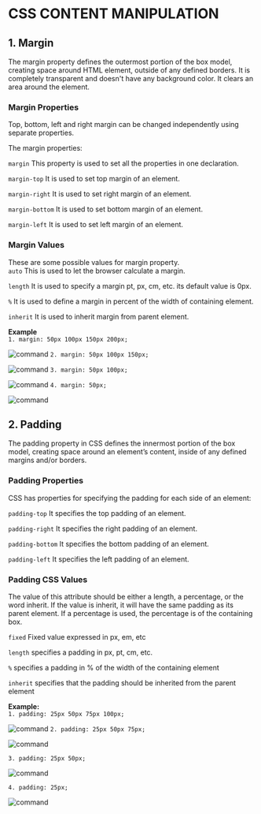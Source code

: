 # CSS CONTENT MANIPULATION       
  
## 1. Margin   
The margin property defines the outermost portion of the box model, creating space around HTML element, outside of any defined borders. It is completely transparent and doesn't have any background color. It clears an area around the element. 

### Margin Properties  
Top, bottom, left and right margin can be changed independently using separate properties.    

The margin properties:

`margin` This property is used to set all the properties in one declaration.

`margin-top` It is used to set top margin of an element.

`margin-right` It is used to set right margin of an element.

`margin-bottom` It is used to set bottom margin of an element.

`margin-left` It is used to set left margin of an element.    

### Margin Values  
These are some possible values for margin property.  
`auto` This is used to let the browser calculate a margin.  

`length` It is used to specify a margin pt, px, cm, etc. its default value is 0px.  

`%` It is used to define a margin in percent of the width of containing element.  

`inherit` It is used to inherit margin from parent element.  

__Example__  
`1. margin: 50px 100px 150px 200px;` 

![command](https://github.com/japneetbhatia/Preparations/blob/main/src/margin1.JPG)
`2. margin: 50px 100px 150px;`

![command](https://github.com/japneetbhatia/Preparations/blob/main/src/margin2.JPG)
`3. margin: 50px 100px;` 

![command](https://github.com/japneetbhatia/Preparations/blob/main/src/margin3.JPG)
`4. margin: 50px;` 

![command](https://github.com/japneetbhatia/Preparations/blob/main/src/margin4.JPG)
## 2. Padding  
The padding property in CSS defines the innermost portion of the box model, creating space around an element’s content, inside of any defined margins and/or borders. 

### Padding Properties 
CSS has properties for specifying the padding for each side of an element:  

`padding-top` It specifies the top padding of an element.

`padding-right` It specifies the right padding of an element.

`padding-bottom` It specifies the bottom padding of an element.

`padding-left` It specifies the left padding of an element.   

### Padding CSS Values    
The value of this attribute should be either a length, a percentage, or the word inherit. If the value is inherit, it will have the same padding as its parent element. If a percentage is used, the percentage is of the containing box.

`fixed` Fixed value expressed in px, em, etc  

`length` specifies a padding in px, pt, cm, etc.  

`%` specifies a padding in % of the width of the containing element  

`inherit` specifies that the padding should be inherited from the parent element  

__Example:__  
`1. padding: 25px 50px 75px 100px;`  

 ![command](https://github.com/japneetbhatia/Preparations/blob/main/src/padding1.JPG)
`2. padding: 25px 50px 75px;`  

![command](https://github.com/japneetbhatia/Preparations/blob/main/src/padding2.JPG)

`3. padding: 25px 50px;`   

![command](https://github.com/japneetbhatia/Preparations/blob/main/src/padding3.JPG)

`4. padding: 25px;`    

![command](https://github.com/japneetbhatia/Preparations/blob/main/src/padding4.JPG)

